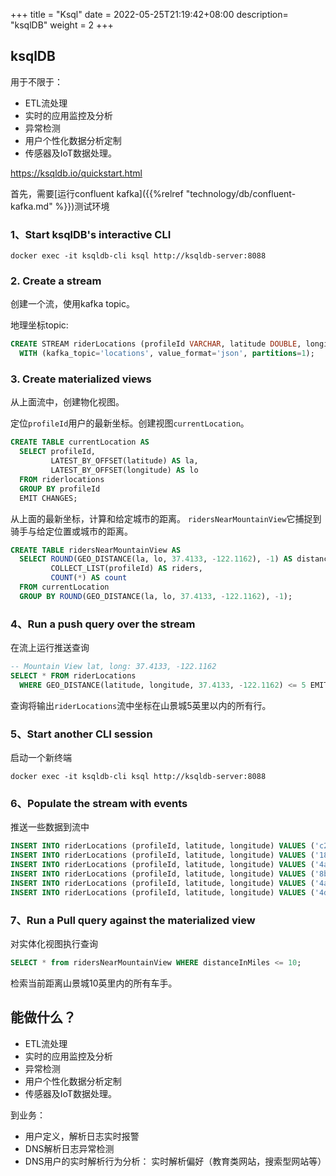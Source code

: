 +++
title = "Ksql"
date =  2022-05-25T21:19:42+08:00
description= "ksqlDB"
weight = 2
+++

## ksqlDB

用于不限于：

- ETL流处理
- 实时的应用监控及分析
- 异常检测
- 用户个性化数据分析定制
- 传感器及IoT数据处理。

https://ksqldb.io/quickstart.html

首先，需要[运行confluent kafka]({{%relref "technology/db/confluent-kafka.md" %}})测试环境


### 1、Start ksqlDB's interactive CLI

```shell
docker exec -it ksqldb-cli ksql http://ksqldb-server:8088
```

### 2. Create a stream

创建一个流，使用kafka topic。

地理坐标topic:

```sql
CREATE STREAM riderLocations (profileId VARCHAR, latitude DOUBLE, longitude DOUBLE)
  WITH (kafka_topic='locations', value_format='json', partitions=1);
```

### 3. Create materialized views

从上面流中，创建物化视图。

定位`profileId`用户的最新坐标。创建视图`currentLocation`。

```sql
CREATE TABLE currentLocation AS
  SELECT profileId,
         LATEST_BY_OFFSET(latitude) AS la,
         LATEST_BY_OFFSET(longitude) AS lo
  FROM riderlocations
  GROUP BY profileId
  EMIT CHANGES;
```

从上面的最新坐标，计算和给定城市的距离。
`ridersNearMountainView`它捕捉到骑手与给定位置或城市的距离。

```sql
CREATE TABLE ridersNearMountainView AS
  SELECT ROUND(GEO_DISTANCE(la, lo, 37.4133, -122.1162), -1) AS distanceInMiles,
         COLLECT_LIST(profileId) AS riders,
         COUNT(*) AS count
  FROM currentLocation
  GROUP BY ROUND(GEO_DISTANCE(la, lo, 37.4133, -122.1162), -1);
```

### 4、Run a push query over the stream

在流上运行推送查询

```sql
-- Mountain View lat, long: 37.4133, -122.1162
SELECT * FROM riderLocations
  WHERE GEO_DISTANCE(latitude, longitude, 37.4133, -122.1162) <= 5 EMIT CHANGES;
```
查询将输出`riderLocations`流中坐标在山景城5英里以内的所有行。


### 5、Start another CLI session

启动一个新终端

```shell
docker exec -it ksqldb-cli ksql http://ksqldb-server:8088
```

### 6、Populate the stream with events

推送一些数据到流中

```sql
INSERT INTO riderLocations (profileId, latitude, longitude) VALUES ('c2309eec', 37.7877, -122.4205);
INSERT INTO riderLocations (profileId, latitude, longitude) VALUES ('18f4ea86', 37.3903, -122.0643);
INSERT INTO riderLocations (profileId, latitude, longitude) VALUES ('4ab5cbad', 37.3952, -122.0813);
INSERT INTO riderLocations (profileId, latitude, longitude) VALUES ('8b6eae59', 37.3944, -122.0813);
INSERT INTO riderLocations (profileId, latitude, longitude) VALUES ('4a7c7b41', 37.4049, -122.0822);
INSERT INTO riderLocations (profileId, latitude, longitude) VALUES ('4ddad000', 37.7857, -122.4011);
```

### 7、Run a Pull query against the materialized view

对实体化视图执行查询

```sql
SELECT * from ridersNearMountainView WHERE distanceInMiles <= 10;
```

检索当前距离山景城10英里内的所有车手。


## 能做什么？

- ETL流处理
- 实时的应用监控及分析
- 异常检测
- 用户个性化数据分析定制
- 传感器及IoT数据处理。

到业务：
- 用户定义，解析日志实时报警
- DNS解析日志异常检测
- DNS用户的实时解析行为分析： 实时解析偏好（教育类网站，搜索型网站等）